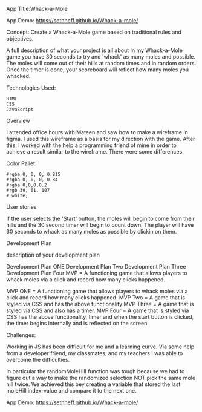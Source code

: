 App Title:Whack-a-Mole

App Demo: https://sethheff.github.io/Whack-a-mole/

Concept: Create a Whack-a-Mole game based on traditional rules and objectives.

A full description of what your project is all about
In my Whack-a-Mole game you have 30 seconds to try and 'whack' as many moles and possible. The moles will come out of their hills at random times and in random orders. Once the timer is done, your scoreboard will reflect how many moles you whacked.

Technologies Used:

```
HTML
CSS
JavaScript
```



Overview

I attended office hours with Mateen and saw how to make a wireframe in figma. I used this wireframe as a basis for my direction with the game. After this, I worked with the help a programming friend of mine in order to achieve a result similar to the wireframe. There were some differences.





Color Pallet:

    #rgba 0, 0, 0, 0.815
    #rgba 0, 0, 0, 0.84
    #rgba 0,0,0,0.2
    #rgb 39, 61, 107
    # white;
   
User stories

If the user selects the 'Start' button, the moles will begin to come from their hills and the 30 second timer will begin to count down. The player will have 30 seconds to whack as many moles as possible by clickin on them.

Development Plan

description of your development plan

Development Plan ONE
Development Plan Two
Development Plan Three
Development Plan Four
MVP = A functioning game that allows players to whack moles via a click and record how many clicks happened.

MVP ONE = A functioning game that allows players to whack moles via a click and record how many clicks happened.
MVP Two = A game that is styled via CSS and has the above functionality 
MVP Three = A game that is styled via CSS and also has a timer.
MVP Four = A game that is styled via CSS has the above functionality, timer and when the start button is clicked, the timer begins internally and is reflected on the screen.



Challenges:

Working in JS has been difficult for me and a learning curve. Via some help from a developer friend, my classmates, and my teachers I was able to overcome the difficulties.

In particular the randomMoleHill function was tough because we had to figure out a way to make the randomized selection NOT pick the same mole hill twice. We achieved this bey creating a variable that stored the last moleHill index-value and compare it to the next one.

App Demo: https://sethheff.github.io/Whack-a-mole/